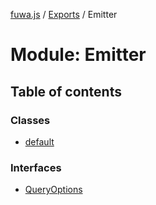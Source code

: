 [fuwa.js](../README.md) / [Exports](../modules.md) / Emitter

# Module: Emitter

## Table of contents

### Classes

- [default](../classes/Emitter.default.md)

### Interfaces

- [QueryOptions](../interfaces/Emitter.QueryOptions.md)
